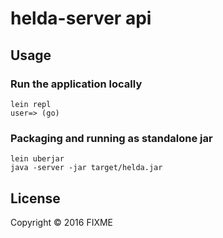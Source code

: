 # helda-server api

## Usage

### Run the application locally

```
lein repl
user=> (go)
```

### Packaging and running as standalone jar

```
lein uberjar
java -server -jar target/helda.jar
```

## License

Copyright © 2016 FIXME
